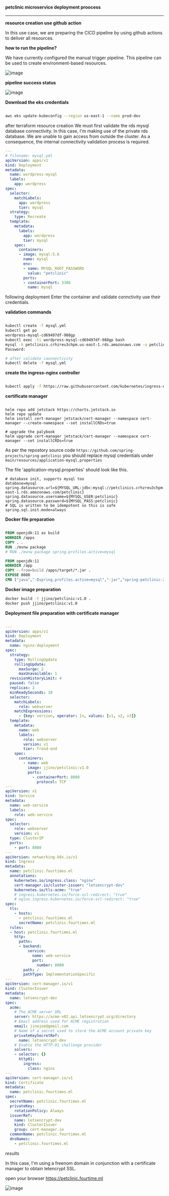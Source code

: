 #### petclinic microservice  deployment proocess
---


**resource creation use github action**

In this use case, we are preparing the CICD pipeline by using github actions to deliver all resources.

**how to run the pipeline?**

We have currently configured the manual trigger pipeline. This pipeline can be used to create environment-based resources.

![image](https://user-images.githubusercontent.com/61459314/171553067-330c0ad3-3912-4ba5-a3e2-658ab1c519c1.png)

**pipeline success status**

![image](https://user-images.githubusercontent.com/61459314/171552903-fcabeddd-4c12-46c1-a486-c7457f4e120e.png)


**Download the eks credentials**

```bash

aws eks update-kubeconfig --region us-east-1 --name prod-dev

```

after terraform resource creation We must first validate the rds mysql database connectivity. In this case, I'm making use of the private rds database. We are unable to gain access from outside the cluster. As a consequence, the internal connectivity validation process is required.

```yml
---
# filename: mysql.yml
apiVersion: apps/v1
kind: Deployment
metadata:
  name: wordpress-mysql
  labels:
    app: wordpress
spec:
  selector:
    matchLabels:
      app: wordpress
      tier: mysql
  strategy:
    type: Recreate
  template:
    metadata:
      labels:
        app: wordpress
        tier: mysql
    spec:
      containers:
      - image: mysql:5.6
        name: mysql
        env:
        - name: MYSQL_ROOT_PASSWORD
          value: "petclinic"
        ports:
        - containerPort: 3306
          name: mysql

```

following deployment Enter the container and validate connctivity use  their credentials.

**validation commands**

```bash

kubectl create -f mysql.yml
kubectl get po
wordpress-mysql-cd69497df-988gp
kubectl exec -ti wordpress-mysql-cd69497df-988gp bash
mysql -h petclinics.crhzreu3chpm.us-east-1.rds.amazonaws.com -u petclinic -p
Password: 

# after validate caonnectivity
kubectl delete -f mysql.yml
```

**create the ingress-nginx controller**

```bash

kubectl apply -f https://raw.githubusercontent.com/kubernetes/ingress-nginx/controller-v1.2.0/deploy/static/provider/aws/deploy.yaml

```

**certificate manager**

```helm

helm repo add jetstack https://charts.jetstack.io
helm repo update
helm install cert-manager jetstack/cert-manager --namespace cert-manager --create-namespace --set installCRDs=true

# upgrade the palybook
helm upgrade cert-manager jetstack/cert-manager --namespace cert-manager --set installCRDs=true

```

As per the repostory source code `https://github.com/spring-projects/spring-petclinic` you should replace mysql credentials under `main/resources/application-mysql.properties` 

The file 'application-mysql.properties' should look like this.

```properties
# database init, supports mysql too
database=mysql
spring.datasource.url=${MYSQL_URL:jdbc:mysql://petclinics.crhzreu3chpm.us-east-1.rds.amazonaws.com/petclinic}
spring.datasource.username=${MYSQL_USER:petclinic}
spring.datasource.password=${MYSQL_PASS:petclinic}
# SQL is written to be idempotent so this is safe
spring.sql.init.mode=always

```


**Docker file preparation**

```Dockerfile

FROM openjdk:11 as build
WORKDIR /apps
COPY . .
RUN ./mvnw package
# RUN ./mvnw package spring.profiles.active=mysql

FROM openjdk:11
WORKDIR /app
COPY --from=build /apps/target/*.jar .
EXPOSE 8080
CMD ["java","-Dspring.profiles.active=mysql","-jar","spring-petclinic-2.7.0-SNAPSHOT.jar"]

```

**Docker image preparation**

```bash
docker build -t jjino/petclinic:v1.0 .
docker push jjino/petclinic:v1.0

```

**Deployment file preparation with certificate manager**

```yml

---
apiVersion: apps/v1
kind: Deployment
metadata:
  name: nginx-deployment
spec:
  strategy:
    type: RollingUpdate
    rollingUpdate:
      maxSurge: 2
      maxUnavailable: 1
  revisionHistoryLimit: 4
  paused: false
  replicas: 2
  minReadySeconds: 10
  selector:
    matchLabels:
      role: webserver
    matchExpressions:
      - {key: version, operator: In, values: [v1, v2, v3]}
  template:
    metadata:
      name: web
      labels:
        role: webserver
        version: v1
        tier: frond-end
    spec:
      containers:
        - name: web
          image: jjino/petclinic:v1.0
          ports:
            - containerPort: 8080
              protocol: TCP
---
apiVersion: v1
kind: Service
metadata:
  name: web-service
  labels:
    role: web-service
spec:
  selector:
    role: webserver
    version: v1
  type: ClusterIP
  ports:
    - port: 8080
---
apiVersion: networking.k8s.io/v1
kind: Ingress
metadata:
  name: petclinic.fourtimes.ml
  annotations:
    kubernetes.io/ingress.class: "nginx"
    cert-manager.io/cluster-issuer: "letsencrypt-dev"
    kubernetes.io/tls-acme: "true"
    # ingress.kubernetes.io/force-ssl-redirect: "true"
    # nginx.ingress.kubernetes.io/force-ssl-redirect: "true"
spec:
  tls:
    - hosts:
      - petclinic.fourtimes.ml
      secretName: petclinic.fourtimes.ml
  rules:
  - host: petclinic.fourtimes.ml
    http:
      paths:
      - backend:
          service:
            name: web-service
            port:
              number: 8080
        path: /
        pathType: ImplementationSpecific
---
apiVersion: cert-manager.io/v1
kind: ClusterIssuer
metadata:
  name: letsencrypt-dev
spec:
  acme:
    # The ACME server URL
    server: https://acme-v02.api.letsencrypt.org/directory
    # Email address used for ACME registration
    email: jinojoe@gmail.com
    # Name of a secret used to store the ACME account private key
    privateKeySecretRef:
      name: letsencrypt-dev
    # Enable the HTTP-01 challenge provider
    solvers:
    - selector: {}
      http01:
        ingress:
          class: nginx
---
apiVersion: cert-manager.io/v1
kind: Certificate
metadata:
  name: petclinic.fourtimes.ml
spec:
  secretName: petclinic.fourtimes.ml
  privateKey:
    rotationPolicy: Always
  issuerRef:
    name: letsencrypt-dev
    kind: ClusterIssuer
    group: cert-manager.io
  commonName: petclinic.fourtimes.ml
  dnsNames:
    - petclinic.fourtimes.ml

```

_results_

In this case, I'm using a freenom domain in conjunction with a certificate manager to obtain letencrypt SSL.

open your browser https://petclinic.fourtime.ml

![image](https://user-images.githubusercontent.com/61459314/171373685-c32f5c87-1c12-4b90-aa2b-710024a794f6.png)
